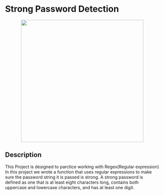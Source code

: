 
# Strong Password Detection
<p align="center">
<kbd>
   <img align="center" src="https://user-images.githubusercontent.com/54831801/190852916-96853358-859e-4fa0-8c29-8feb966370ca.jpg" width="400" height="400">
</kbd>
</p>

## Description 
This Project is designed to parctice working with Regex(Regular expression)
In this project we wrote a function that uses regular expressions to make sure the password
string it is passed is strong. A strong password is defined as one that
is at least eight characters long, contains both uppercase and lowercase
characters, and has at least one digit. 
